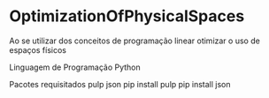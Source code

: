 # OptimizationOfPhysicalSpaces
Ao se utilizar dos conceitos de programação linear otimizar o uso de espaços físicos

Linguagem de Programação
Python

Pacotes requisitados
pulp
json
pip install pulp
pip install json
